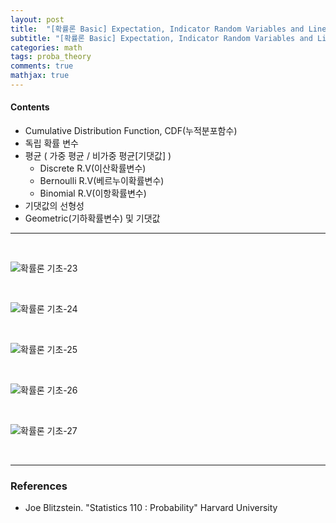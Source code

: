 ```yaml
---
layout: post
title:  "[확률론 Basic] Expectation, Indicator Random Variables and Linearity"
subtitle: "[확률론 Basic] Expectation, Indicator Random Variables and Linearity"
categories: math
tags: proba_theory
comments: true
mathjax: true
---
```

#### Contents
- Cumulative Distribution Function, CDF(누적분포함수)
- 독립 확률 변수
- 평균 ( 가중 평균 / 비가중 평균[기댓값] )
	- Discrete R.V(이산확률변수)
	- Bernoulli R.V(베르누이확률변수)
	- Binomial R.V(이항확률변수)
- 기댓값의 선형성
- Geometric(기하확률변수) 및  기댓값
 
---
<br>

![확률론 기초-23](https://user-images.githubusercontent.com/53929665/118402571-755fbe00-b6a5-11eb-8918-fde9dd7cd016.jpg)

<br>

![확률론 기초-24](https://user-images.githubusercontent.com/53929665/118402573-7690eb00-b6a5-11eb-982c-64a295316bc6.jpg)

<br>

![확률론 기초-25](https://user-images.githubusercontent.com/53929665/118402575-77298180-b6a5-11eb-9745-b7384697f7cd.jpg)

<br>

![확률론 기초-26](https://user-images.githubusercontent.com/53929665/118402576-77298180-b6a5-11eb-8433-b6bc6553d14b.jpg)

<br>

![확률론 기초-27](https://user-images.githubusercontent.com/53929665/118402577-77c21800-b6a5-11eb-9a87-fc244173bc5b.jpg)

<br>

---

### References
- Joe Blitzstein. "Statistics 110 : Probability"  Harvard University

